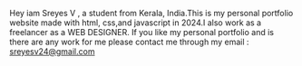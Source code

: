 Hey iam Sreyes V , a student from Kerala, India.This is my personal portfolio website made with html, css,and javascript in 2024.I also work as a freelancer as a WEB DESIGNER. If you like my personal portfolio and 
is there are any work for me please contact me through my email : sreyesv24@gmail.com
